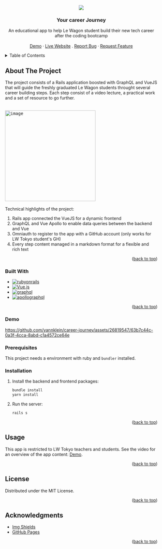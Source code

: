 <a name="readme-top"></a>
<!-- PROJECT LOGO -->
<br />
<div align="center">
  <a href="https://github.com/yannklein/arte-jr-suber">
    <img src="https://github.com/yannklein/career-journey/assets/26819547/477adaea-43b2-4f6a-b767-01df3136ac34">
  </a>

  <h3 align="center">Your career Journey</h3>

  <p align="center">
    An educational app to help Le Wagon student build their new tech career after the coding bootcamp
    <br />
    <br />
    <a href="#demo">Demo</a>
    ·
    <a href="https://career-journey.herokuapp.com/">Live Website</a>
    .
    <a href="https://github.com/yannklein/arte-jr-suber/issues">Report Bug</a>
    ·
    <a href="https://github.com/yannklein/arte-jr-suber/issues">Request Feature</a>
  </p>
</div>



<!-- TABLE OF CONTENTS -->
<details>
  <summary>Table of Contents</summary>
  <ol>
    <li>
      <a href="#about-the-project">About The Project</a>
      <ul>
        <li><a href="#built-with">Built With</a></li>
        <li><a href="#demo">Demo</a></li>
      </ul>
    </li>
    <li>
      <a href="#getting-started">Getting Started</a>
      <ul>
        <li><a href="#prerequisites">Prerequisites</a></li>
        <li><a href="#installation">Installation</a></li>
      </ul>
    </li>
    <li><a href="#usage">Usage</a></li>
    <li><a href="#roadmap">Roadmap</a></li>
    <li><a href="#contributing">Contributing</a></li>
    <li><a href="#license">License</a></li>
    <li><a href="#acknowledgments">Acknowledgments</a></li>
  </ol>
</details>



<!-- ABOUT THE PROJECT -->
## About The Project

The project consists of a Rails application boosted with GraphQL and VueJS that will guide the freshly graduated Le Wagon students throught several career building steps. Each step consist of a video lecture, a practical work and a set of resource to go further. 
<br><br>
<kbd>  
  <img width="299" alt="image" src="https://github.com/yannklein/career-journey/assets/26819547/07b610ba-453b-47af-a101-092e3baf4b43">
</kbd>
<br><br>
Technical highlights of the project:
1. Rails app connected the VueJS for a dynamic frontend
2. GraphQL and Vue Apollo to enable data queries between the backend and Vue
3. Omniauth to register to the app with a GitHub account (only works for LW Tokyo student's GH)
4. Every step content managed in a markdown format for a flexible and rich text

<p align="right">(<a href="#readme-top">back to top</a>)</p>



### Built With
* [![rubyonrails][rubyonrails]][rubyonrails-url]
* [![Vue.js][Vue.js]][Vue-url]
* [![graphql][graphql]][graphql-url]
* [![apollographql][apollographql]][apollographql-url]

<p align="right">(<a href="#readme-top">back to top</a>)</p>

### Demo


https://github.com/yannklein/career-journey/assets/26819547/63b7c44c-0a3f-4cca-8abd-c1a4572ce64e






<!-- GETTING STARTED -->

### Prerequisites

This project needs a environment with ruby and `bundler` installed.

### Installation

1. Install the backend and frontend packages:
   ```sh
   bundle install
   yarn install
   ```
2. Run the server:
   ```sh
   rails s
   ``` 

<p align="right">(<a href="#readme-top">back to top</a>)</p>



<!-- USAGE EXAMPLES -->
## Usage

This app is restricted to LW Tokyo teachers and students.
See the video for an overview of the app content: <a href="#demo">Demo</a>.

<p align="right">(<a href="#readme-top">back to top</a>)</p>


<!-- LICENSE -->
## License

Distributed under the MIT License.

<p align="right">(<a href="#readme-top">back to top</a>)</p>



<!-- ACKNOWLEDGMENTS -->
## Acknowledgments

* [Img Shields](https://shields.io)
* [GitHub Pages](https://pages.github.com)

<p align="right">(<a href="#readme-top">back to top</a>)</p>



<!-- MARKDOWN LINKS & IMAGES -->
<!-- https://www.markdownguide.org/basic-syntax/#reference-style-links -->
[contributors-shield]: https://img.shields.io/github/contributors/othneildrew/Best-README-Template.svg?style=for-the-badge
[contributors-url]: https://github.com/othneildrew/Best-README-Template/graphs/contributors
[forks-shield]: https://img.shields.io/github/forks/othneildrew/Best-README-Template.svg?style=for-the-badge
[forks-url]: https://github.com/othneildrew/Best-README-Template/network/members
[stars-shield]: https://img.shields.io/github/stars/othneildrew/Best-README-Template.svg?style=for-the-badge
[stars-url]: https://github.com/othneildrew/Best-README-Template/stargazers
[issues-shield]: https://img.shields.io/github/issues/othneildrew/Best-README-Template.svg?style=for-the-badge
[issues-url]: https://github.com/othneildrew/Best-README-Template/issues
[license-shield]: https://img.shields.io/github/license/othneildrew/Best-README-Template.svg?style=for-the-badge
[license-url]: https://github.com/othneildrew/Best-README-Template/blob/master/LICENSE.txt
[linkedin-shield]: https://img.shields.io/badge/-LinkedIn-black.svg?style=for-the-badge&logo=linkedin&colorB=555
[linkedin-url]: https://linkedin.com/in/othneildrew
[product-screenshot]: images/screenshot.png
[Next.js]: https://img.shields.io/badge/next.js-000000?style=for-the-badge&logo=nextdotjs&logoColor=white
[Next-url]: https://nextjs.org/
[React.js]: https://img.shields.io/badge/React-20232A?style=for-the-badge&logo=react&logoColor=61DAFB
[React-url]: https://reactjs.org/
[Vue.js]: https://img.shields.io/badge/Vue.js-35495E?style=for-the-badge&logo=vuedotjs&logoColor=4FC08D
[Vue-url]: https://vuejs.org/
[Angular.io]: https://img.shields.io/badge/Angular-DD0031?style=for-the-badge&logo=angular&logoColor=white
[Angular-url]: https://angular.io/
[Svelte.dev]: https://img.shields.io/badge/Svelte-4A4A55?style=for-the-badge&logo=svelte&logoColor=FF3E00
[Svelte-url]: https://svelte.dev/
[Laravel.com]: https://img.shields.io/badge/Laravel-FF2D20?style=for-the-badge&logo=laravel&logoColor=white
[Laravel-url]: https://laravel.com
[Bootstrap.com]: https://img.shields.io/badge/Bootstrap-563D7C?style=for-the-badge&logo=bootstrap&logoColor=white
[Bootstrap-url]: https://getbootstrap.com
[JQuery.com]: https://img.shields.io/badge/jQuery-0769AD?style=for-the-badge&logo=jquery&logoColor=white
[JQuery-url]: https://jquery.com 
[Python]: https://img.shields.io/badge/Python-3776AB?style=for-the-badge&logo=python&logoColor=FFE466
[Python-url]: https://www.python.org
[ffmpeg]: https://img.shields.io/badge/ffmpeg-007808?style=for-the-badge&logo=ffmpeg&logoColor=black
[ffmpeg-url]: https://ffmpeg.org
[chrome]: https://img.shields.io/badge/Chrome%20Extension-lightgray?style=for-the-badge&logo=googlechrome&logoColor=FC521F
[chrome-url]: https://chromewebstore.google.com
[Flask]: https://img.shields.io/badge/flask-black?style=for-the-badge&logo=flask&logoColor=white
[Flask-url]: https://flask.palletsprojects.com/en/3.0.x/
[googletranslate]: https://img.shields.io/badge/googletranslate-4285F4?style=for-the-badge&logo=googletranslate&logoColor=white
[googletranslate-url]: https://cloud.google.com/translate
[openai]: https://img.shields.io/badge/WhisperAI-4285F4?style=for-the-badge&logo=openai&logoColor=white
[openai-url]: https://openai.com/research/whisper
[rubyonrails]: https://img.shields.io/badge/Ruby%20on%20Rails-D30001?style=for-the-badge&logo=rubyonrails&logoColor=black
[rubyonrails-url]: https://rubyonrails.org/
[graphql]: https://img.shields.io/badge/graphql-F0F3F4?style=for-the-badge&logo=graphql&logoColor=E10098
[graphql-url]: https://graphql.org/
[apollographql]: https://img.shields.io/badge/Vue%20Apollo-FEEADB?style=for-the-badge&logo=apollographql&logoColor=311C87
[apollographql-url]: https://apollographql.org/
